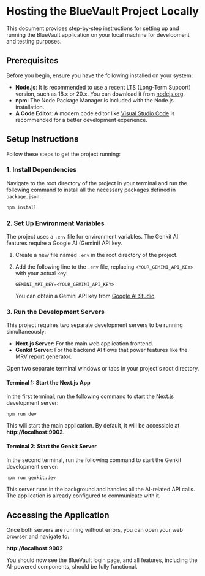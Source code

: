 # Hosting the BlueVault Project Locally

This document provides step-by-step instructions for setting up and running the BlueVault application on your local machine for development and testing purposes.

## Prerequisites

Before you begin, ensure you have the following installed on your system:

- **Node.js**: It is recommended to use a recent LTS (Long-Term Support) version, such as 18.x or 20.x. You can download it from [nodejs.org](https://nodejs.org/).
- **npm**: The Node Package Manager is included with the Node.js installation.
- **A Code Editor**: A modern code editor like [Visual Studio Code](https://code.visualstudio.com/) is recommended for a better development experience.

## Setup Instructions

Follow these steps to get the project running:

### 1. Install Dependencies

Navigate to the root directory of the project in your terminal and run the following command to install all the necessary packages defined in `package.json`:

```bash
npm install
```

### 2. Set Up Environment Variables

The project uses a `.env` file for environment variables. The Genkit AI features require a Google AI (Gemini) API key.

1.  Create a new file named `.env` in the root directory of the project.
2.  Add the following line to the `.env` file, replacing `<YOUR_GEMINI_API_KEY>` with your actual key:

    ```
    GEMINI_API_KEY=<YOUR_GEMINI_API_KEY>
    ```

    You can obtain a Gemini API key from [Google AI Studio](https://aistudio.google.com/app/apikey).

### 3. Run the Development Servers

This project requires two separate development servers to be running simultaneously:

-   **Next.js Server**: For the main web application frontend.
-   **Genkit Server**: For the backend AI flows that power features like the MRV report generator.

Open two separate terminal windows or tabs in your project's root directory.

#### Terminal 1: Start the Next.js App

In the first terminal, run the following command to start the Next.js development server:

```bash
npm run dev
```

This will start the main application. By default, it will be accessible at **http://localhost:9002**.

#### Terminal 2: Start the Genkit Server

In the second terminal, run the following command to start the Genkit development server:

```bash
npm run genkit:dev
```

This server runs in the background and handles all the AI-related API calls. The application is already configured to communicate with it.

## Accessing the Application

Once both servers are running without errors, you can open your web browser and navigate to:

**http://localhost:9002**

You should now see the BlueVault login page, and all features, including the AI-powered components, should be fully functional.
